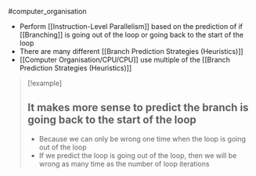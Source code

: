 #computer_organisation 
- Perform [[Instruction-Level Parallelism]] based on the prediction of if [[Branching]] is going out of the loop or going back to the start of the loop
- There are many different [[Branch Prediction Strategies (Heuristics)]]
- [[Computer Organisation/CPU/CPU]] use multiple of the [[Branch Prediction Strategies (Heuristics)]]


>[!example]
>## It makes more sense to predict the branch is going back to the start of the loop
>- Because we can only be wrong one time when the loop is going out of the loop
>- If we predict the loop is going out of the loop, then we will be wrong as many time as the number of loop iterations
>	